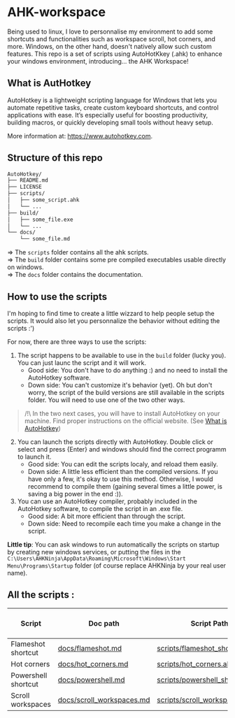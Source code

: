 # AHK-workspace

Being used to linux, I love to personnalise my environment to add some shortcuts and functionalities such as workspace scroll, hot corners, and more. Windows, on the other hand, doesn't natively allow such custom features. This repo is a set of scripts using AutoHotKkey (.ahk) to enhance your windows environment, introducing... the AHK Workspace!

## What is AutHotkey

AutoHotkey is a lightweight scripting language for Windows that lets you automate repetitive tasks, create custom keyboard shortcuts, and control applications with ease. It’s especially useful for boosting productivity, building macros, or quickly developing small tools without heavy setup.

More information at: https://www.autohotkey.com.

## Structure of this repo

```txt
AutoHotkey/
├── README.md
├── LICENSE
├── scripts/
│   ├── some_script.ahk
│   └── ...
├── build/
│   ├── some_file.exe
│   └── ...
└── docs/
    └── some_file.md
```

=> The `scripts` folder contains all the ahk scripts.\
=> The `build` folder contains some pre compiled executables usable directly on windows.\
=> The `docs` folder contains the documentation.

## How to use the scripts

I'm hoping to find time to create a little wizzard to help people setup the scripts. It would also let you personnalize the behavior without editing the scripts :')

For now, there are three ways to use the scripts:
1. The script happens to be available to use in the `build` folder (lucky you). You can just launc the script and it will work.
    - Good side: You don't have to do anything :) and no need to install the AutoHotkey software.
    - Down side: You can't customize it's behavior (yet). Oh but don't worry, the script of the build versions are still available in the scripts folder. You will need to use one of the two other ways.

> /!\ In the two next cases, you will have to install AutoHotkey on your machine. Find proper instructions on the official website. (See [What is AutoHotkey](#what-is-authotkey))

2. You can launch the scripts directly with AutoHotkey. Double click or select and press {Enter} and windows should find the correct programm to launch it.
    - Good side: You can edit the scripts localy, and reload them easily.
    - Down side: A little less efficient than the compiled versions. If you have only a few, it's okay to use this method. Otherwise, I would recommend to compile them (gaining several times a little power, is saving a big power in the end :)).
3. You can use an AutoHotkey compiler, probably included in the AutoHotkey software, to compile the script in an .exe file.
    - Good side: A bit more efficient than through the script.
    - Down side: Need to recompile each time you make a change in the script.

**Little tip**: You can ask windows to run automatically the scripts on startup by creating new windows services, or putting the files in the `C:\Users\AHKNinja\AppData\Roaming\Microsoft\Windows\Start Menu\Programs\Startup` folder (of course replace AHKNinja by your real user name).

## All the scripts :

| Script              | Doc path                                               | Script Path                                                        | Pre-compiled available |
| ------------------- | ------------------------------------------------------ | ------------------------------------------------------------------ | ---------------------- |
| Flameshot shortcut  | [docs/flameshot.md](docs/flameshot.md)                 | [scripts/flameshot_shortcut.ahk](scripts/flameshot_shortcut.ahk)   | ✅                     |
| Hot corners         | [docs/hot_corners.md](docs/hot_corners.md)             | [scripts/hot_corners.ahk](scripts/hot_corners.ahk)                 | ❌                     |
| Powershell shortcut | [docs/powershell.md](docs/powershell.md)               | [scripts/powershell_shortcut.ahk](scripts/powershell_shortcut.ahk) | ✅                     |
| Scroll workspaces   | [docs/scroll_workspaces.md](docs/scroll_workspaces.md) | [scripts/scroll_workspaces.ahk](scripts/scroll_workspaces.ahk)     | ✅                     |
